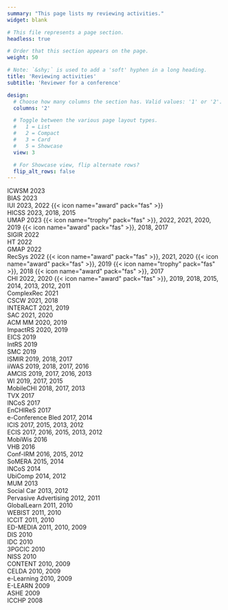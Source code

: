```yaml
---
summary: "This page lists my reviewing activities."
widget: blank

# This file represents a page section.
headless: true

# Order that this section appears on the page.
weight: 50

# Note: `&shy;` is used to add a 'soft' hyphen in a long heading.
title: 'Reviewing activities'
subtitle: 'Reviewer for a conference'

design:
  # Choose how many columns the section has. Valid values: '1' or '2'.
  columns: '2'

  # Toggle between the various page layout types.
  #   1 = List
  #   2 = Compact
  #   3 = Card
  #   5 = Showcase
  view: 3

  # For Showcase view, flip alternate rows?
  flip_alt_rows: false
---
```


ICWSM 2023  
BIAS 2023  
IUI 2023, 2022 {{< icon name="award" pack="fas" >}}   
HICSS 2023, 2018, 2015  
UMAP 2023 {{< icon name="trophy" pack="fas" >}}, 2022, 2021, 2020, 2019 {{< icon name="award" pack="fas" >}}, 2018, 2017  
SIGIR 2022  
HT 2022  
GMAP 2022  
RecSys 2022 {{< icon name="award" pack="fas" >}}, 2021, 2020 {{< icon name="award" pack="fas" >}}, 2019 {{< icon name="trophy" pack="fas" >}}, 2018 {{< icon name="award" pack="fas" >}}, 2017  
CHI 2022, 2020 {{< icon name="award" pack="fas" >}}, 2019, 2018, 2015, 2014, 2013, 2012, 2011   
ComplexRec 2021  
CSCW 2021, 2018  
INTERACT 2021, 2019  
SAC 2021, 2020  
ACM MM 2020, 2019  
ImpactRS 2020, 2019  
EICS 2019  
IntRS 2019  
SMC 2019  
ISMIR 2019, 2018, 2017  
iiWAS 2019, 2018, 2017, 2016  
AMCIS 2019, 2017, 2016, 2013  
WI 2019, 2017, 2015  
MobileCHI 2018, 2017, 2013  
TVX 2017  
INCoS 2017  
EnCHIReS 2017  
e-Conference Bled 2017, 2014  
ICIS 2017, 2015, 2013, 2012  
ECIS 2017, 2016, 2015, 2013, 2012  
MobiWis 2016  
VHB 2016  
Conf-IRM 2016, 2015, 2012  
SoMERA 2015, 2014  
INCoS 2014  
UbiComp 2014, 2012  
MUM 2013  
Social Car 2013, 2012  
Pervasive Advertising 2012, 2011  
GlobalLearn 2011, 2010  
WEBIST 2011, 2010  
ICCIT 2011, 2010  
ED-MEDIA 2011, 2010, 2009  
DIS 2010  
IDC 2010  
3PGCIC 2010  
NISS 2010  
CONTENT 2010, 2009  
CELDA 2010, 2009  
e-Learning 2010, 2009  
E-LEARN 2009  
ASHE 2009  
ICCHP 2008  
<!-- ICIS 2010  -->
